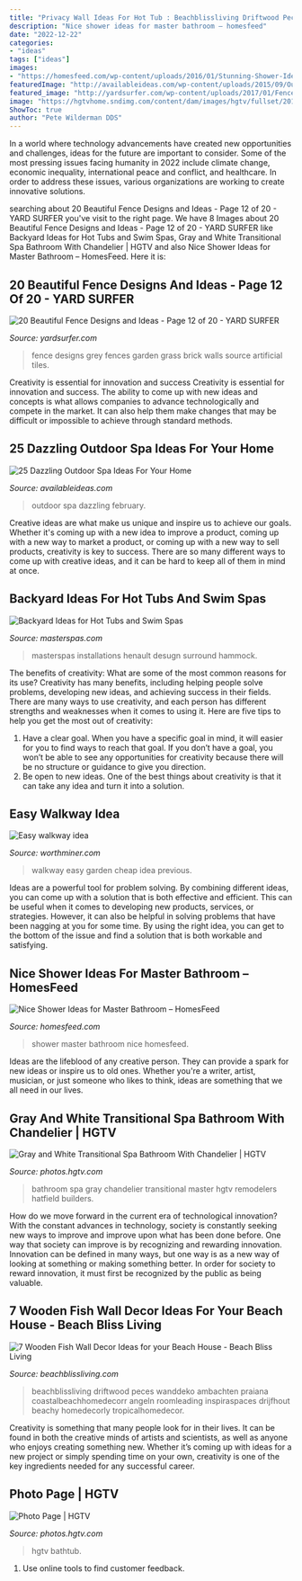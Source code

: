 ```yaml
---
title: "Privacy Wall Ideas For Hot Tub : Beachblissliving Driftwood Peces Wanddeko Ambachten Praiana Coastalbeachhomedecorr Angeln Roomleading Inspiraspaces Drijfhout Beachy Homedecorly Tropicalhomedecor"
description: "Nice shower ideas for master bathroom – homesfeed"
date: "2022-12-22"
categories:
- "ideas"
tags: ["ideas"]
images:
- "https://homesfeed.com/wp-content/uploads/2016/01/Stunning-Shower-Ideas-For-Master-Bathroom-With-Double-Wall-Mount-Shower.jpg"
featuredImage: "http://availableideas.com/wp-content/uploads/2015/09/Outdoor-Spa-Ideas-For-Your-Home-19.jpg"
featured_image: "http://yardsurfer.com/wp-content/uploads/2017/01/Fence-Designs-and-Ideas-12.jpg"
image: "https://hgtvhome.sndimg.com/content/dam/images/hgtv/fullset/2013/6/21/0/CI-cheryl-clendendon-earthy-bathroom-lead-image_s3x4.jpg.rend.hgtvcom.616.822.suffix/1400954510539.jpeg"
ShowToc: true
author: "Pete Wilderman DDS"
---
```



In a world where technology advancements have created new opportunities and challenges, ideas for the future are important to consider. Some of the most pressing issues facing humanity in 2022 include climate change, economic inequality, international peace and conflict, and healthcare. In order to address these issues, various organizations are working to create innovative solutions.

	

		
searching about 20 Beautiful Fence Designs and Ideas - Page 12 of 20 - YARD SURFER you've visit to the right page. We have 8 Images about 20 Beautiful Fence Designs and Ideas - Page 12 of 20 - YARD SURFER like Backyard Ideas for Hot Tubs and Swim Spas, Gray and White Transitional Spa Bathroom With Chandelier | HGTV and also Nice Shower Ideas for Master Bathroom – HomesFeed. Here it is:
		
    
## 20 Beautiful Fence Designs And Ideas - Page 12 Of 20 - YARD SURFER

<img loading=lazy src="http://yardsurfer.com/wp-content/uploads/2017/01/Fence-Designs-and-Ideas-12.jpg" onerror="this.onerror=null;this.src='https://tse4.mm.bing.net/th?id=OIP.tL3XiDAy2V2AW6QBwtH5UQHaKh&amp;pid=15.1';" alt="20 Beautiful Fence Designs and Ideas - Page 12 of 20 - YARD SURFER">

_Source: yardsurfer.com_

>fence designs grey fences garden grass brick walls source artificial tiles. 

	

Creativity is essential for innovation and success
Creativity is essential for innovation and success. The ability to come up with new ideas and concepts is what allows companies to advance technologically and compete in the market. It can also help them make changes that may be difficult or impossible to achieve through standard methods.

    
## 25 Dazzling Outdoor Spa Ideas For Your Home

<img loading=lazy src="http://availableideas.com/wp-content/uploads/2015/09/Outdoor-Spa-Ideas-For-Your-Home-19.jpg" onerror="this.onerror=null;this.src='https://tse4.mm.bing.net/th?id=OIP.vLDQ2PsSagPknvpuW96PbQHaJ4&amp;pid=15.1';" alt="25 Dazzling Outdoor Spa Ideas For Your Home">

_Source: availableideas.com_

>outdoor spa dazzling february. 

	

Creative ideas are what make us unique and inspire us to achieve our goals. Whether it's coming up with a new idea to improve a product, coming up with a new way to market a product, or coming up with a new way to sell products, creativity is key to success. There are so many different ways to come up with creative ideas, and it can be hard to keep all of them in mind at once.

    
## Backyard Ideas For Hot Tubs And Swim Spas

<img loading=lazy src="https://www.masterspas.com/hot-tub-ideas/pictures/HT-Gallery17.jpg" onerror="this.onerror=null;this.src='https://tse4.mm.bing.net/th?id=OIP.DuF7CBhs4rqLQR_-vgkKFAHaIV&amp;pid=15.1';" alt="Backyard Ideas for Hot Tubs and Swim Spas">

_Source: masterspas.com_

>masterspas installations henault desugn surround hammock. 

	

The benefits of creativity: What are some of the most common reasons for its use?
Creativity has many benefits, including helping people solve problems, developing new ideas, and achieving success in their fields. There are many ways to use creativity, and each person has different strengths and weaknesses when it comes to using it. Here are five tips to help you get the most out of creativity: 
1. Have a clear goal. When you have a specific goal in mind, it will easier for you to find ways to reach that goal. If you don’t have a goal, you won’t be able to see any opportunities for creativity because there will be no structure or guidance to give you direction. 
2. Be open to new ideas. One of the best things about creativity is that it can take any idea and turn it into a solution.

    
## Easy Walkway Idea

<img loading=lazy src="http://www.worthminer.com/wp-content/uploads/2015/06/Easy-walkway-idea-10.jpg" onerror="this.onerror=null;this.src='https://tse2.mm.bing.net/th?id=OIP.7ZKZFrwFqsIRN80ZK_ks6QHaKo&amp;pid=15.1';" alt="Easy walkway idea">

_Source: worthminer.com_

>walkway easy garden cheap idea previous. 

	

Ideas are a powerful tool for problem solving. By combining different ideas, you can come up with a solution that is both effective and efficient. This can be useful when it comes to developing new products, services, or strategies. However, it can also be helpful in solving problems that have been nagging at you for some time. By using the right idea, you can get to the bottom of the issue and find a solution that is both workable and satisfying.

    
## Nice Shower Ideas For Master Bathroom – HomesFeed

<img loading=lazy src="https://homesfeed.com/wp-content/uploads/2016/01/Stunning-Shower-Ideas-For-Master-Bathroom-With-Double-Wall-Mount-Shower.jpg" onerror="this.onerror=null;this.src='https://tse4.mm.bing.net/th?id=OIP.moehiUnVOdjSguFl1CIj1gHaJ3&amp;pid=15.1';" alt="Nice Shower Ideas for Master Bathroom – HomesFeed">

_Source: homesfeed.com_

>shower master bathroom nice homesfeed. 

	

Ideas are the lifeblood of any creative person. They can provide a spark for new ideas or inspire us to old ones. Whether you're a writer, artist, musician, or just someone who likes to think, ideas are something that we all need in our lives.

    
## Gray And White Transitional Spa Bathroom With Chandelier | HGTV

<img loading=lazy src="https://hgtvhome.sndimg.com/content/dam/images/hgtv/fullset/2015/4/16/1/Hatfield-Builders-Remodelers_Campbell-Master-Bathroom_8.jpg.rend.hgtvcom.966.1352.suffix/1429213271727.jpeg" onerror="this.onerror=null;this.src='https://tse3.mm.bing.net/th?id=OIP.tCazufwY15hJXRT_KuLjJQHaKX&amp;pid=15.1';" alt="Gray and White Transitional Spa Bathroom With Chandelier | HGTV">

_Source: photos.hgtv.com_

>bathroom spa gray chandelier transitional master hgtv remodelers hatfield builders. 

	

How do we move forward in the current era of technological innovation? With the constant advances in technology, society is constantly seeking new ways to improve and improve upon what has been done before. One way that society can improve is by recognizing and rewarding innovation. Innovation can be defined in many ways, but one way is as a new way of looking at something or making something better. In order for society to reward innovation, it must first be recognized by the public as being valuable.

    
## 7 Wooden Fish Wall Decor Ideas For Your Beach House - Beach Bliss Living

<img loading=lazy src="http://beachblissliving.com/wp-content/uploads/2016/10/small-wooden-fish-wall-art.jpg" onerror="this.onerror=null;this.src='https://tse1.mm.bing.net/th?id=OIP.S88S5FaDRG-hz5i7n88cHAHaNL&amp;pid=15.1';" alt="7 Wooden Fish Wall Decor Ideas for your Beach House - Beach Bliss Living">

_Source: beachblissliving.com_

>beachblissliving driftwood peces wanddeko ambachten praiana coastalbeachhomedecorr angeln roomleading inspiraspaces drijfhout beachy homedecorly tropicalhomedecor. 

	

Creativity is something that many people look for in their lives. It can be found in both the creative minds of artists and scientists, as well as anyone who enjoys creating something new. Whether it’s coming up with ideas for a new project or simply spending time on your own, creativity is one of the key ingredients needed for any successful career.

    
## Photo Page | HGTV

<img loading=lazy src="https://hgtvhome.sndimg.com/content/dam/images/hgtv/fullset/2013/6/21/0/CI-cheryl-clendendon-earthy-bathroom-lead-image_s3x4.jpg.rend.hgtvcom.616.822.suffix/1400954510539.jpeg" onerror="this.onerror=null;this.src='https://tse2.mm.bing.net/th?id=OIP.6NeSQTP1cLc6sKhBBh7iAgHaJ4&amp;pid=15.1';" alt="Photo Page | HGTV">

_Source: photos.hgtv.com_

>hgtv bathtub. 

	

1. Use online tools to find customer feedback.


